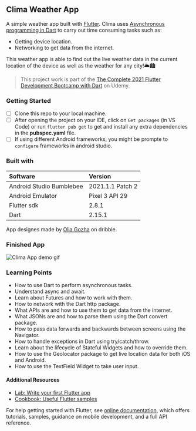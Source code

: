 ## Clima Weather App
A simple weather app built with [Flutter](https://flutter.dev/). Clima uses [Asynchronous programming in Dart](https://dart.dev/codelabs/async-await) to carry out time consuming tasks such as:
- Getting device location.
- Networking to get data from the internet.

This weather app is able to find out the live weather data in the current location of the device as well as the weather for any city!🌥️🏙️
> This project work is part of the [The Complete 2021 Flutter Development Bootcamp with Dart](https://www.udemy.com/course/flutter-bootcamp-with-dart/) on Udemy.

### Getting Started
- [ ] Clone this repo to your local machine.
- [ ] After opening the project on your IDE, click on `Get packages` (in VS 			Code) or run `flutter pub get` to get and install any extra dependencies 		in the **pubspec.yaml** file.
- [ ] If using different Android frameworks, you might be prompte to 					`configure` frameworks in android studio.

### Built with

| Software  | Version |
  | :------------- | :------------- |
| Android Studio Bumblebee  | 2021.1.1 Patch 2 |
| Android Emulator  | Pixel 3 API 29 |
| Flutter sdk | 2.8.1 |
| Dart | 2.15.1 |

App designes made by [Olia Gozha](https://dribbble.com/shots/4663154-) on dribble.

### Finished App
![Clima App demo gif](https://github.com/nonsocchi/weather_app/blob/master/images/clima-app-demo.gif)

### Learning Points
- How to use Dart to perform asynchronous tasks.
- Understand async and await.
- Learn about Futures and how to work with them.
- How to network with the Dart http package.
- What APIs are and how to use them to get data from the internet.
- What JSONs are and how to parse them using the Dart convert package.
- How to pass data forwards and backwards between screens using the Navigator.
- How to handle exceptions in Dart using try/catch/throw.
- Learn about the lifecycle of Stateful Widgets and how to override them.
- How to use the Geolocator package to get live location data for both iOS and Android.
- How to use the TextField Widget to take user input.



#### Additional Resources
- [Lab: Write your first Flutter app](https://flutter.dev/docs/get-started/codelab)
- [Cookbook: Useful Flutter samples](https://flutter.dev/docs/cookbook)

For help getting started with Flutter, see [online documentation](https://flutter.dev/docs), which offers tutorials, samples, guidance on mobile development, and a full API reference.
